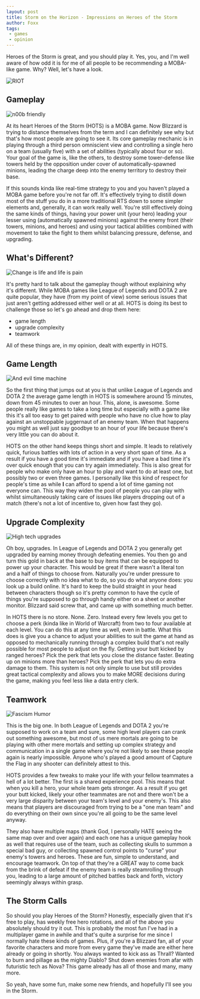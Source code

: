 ```yaml
---
layout: post
title: Storm on the Horizon - Impressions on Heroes of the Storm
author: Foxx
tags:
 - games
 - opinion
---
```

Heroes of the Storm is great, and you should play it.  Yes, you, and I'm well aware of how odd it is for me of all people to be recommending a MOBA-like game.  Why?  Well, let's have a look.

![RIOT](/images/demotivation.us_RIOT-WTF-is-this-shit_134073131930.jpg)

## Gameplay

![n00b friendly](/images/noob_medium.gif)

At its heart Heroes of the Storm (HOTS) is a MOBA game.  Now Blizzard is trying to distance themselves from the term and I can definitely see why but that's how most people are going to see it.  Its core gameplay mechanic is in playing through a third person omniscient view and controlling a single hero on a team (usually five) with a set of abilities (typically about four or so).  Your goal of the game is, like the others, to destroy some tower-defense like towers held by the opposition under cover of automatically-spawned minions, leading the charge deep into the enemy territory to destroy their base.

If this sounds kinda like real-time strategy to you and you haven't played a MOBA game before you're not far off.  It's effectively trying to distill down most of the stuff you do in a more traditional RTS down to some simpler elements and, generally, it can work really well.  You're still effectively doing the same kinds of things, having your power unit (your hero) leading your lesser using (automatically spawned minions) against the enemy front (their towers, minions, and heroes) and using your tactical abilities combined with movement to take the fight to them whilst balancing pressure, defense, and upgrading.

## What's Different?

![Change is life and life is pain](/images/change-funny-motivational-poster.jpg)

It's pretty hard to talk about the gameplay though without explaining why it's different.  While MOBA games like League of Legends and DOTA 2 are quite popular, they have (from my point of view) some serious issues that just aren't getting addressed either well or at all.  HOTS is doing its best to challenge those so let's go ahead and drop them here:

* game length
* upgrade complexity
* teamwork

All of these things are, in my opinion, dealt with expertly in HOTS.

## Game Length

![And evil time machine](/images/funny-time-money-quote.jpg)

So the first thing that jumps out at you is that unlike League of Legends and DOTA 2 the average game length in HOTS is somewhere around 15 minutes, down from 45 minutes to over an hour.  This, alone, is awesome.  Some people really like games to take a long time but especially with a game like this it's all too easy to get paired with people who have no clue how to play against an unstoppable juggernaut of an enemy team.  When that happens you might as well just say goodbye to an hour of your life because there's very little you can do about it.

HOTS on the other hand keeps things short and simple.  It leads to relatively quick, furious battles with lots of action in a very short span of time.  As a result if you have a good time it's immediate and if you have a bad time it's over quick enough that you can try again immediately.  This is also great for people who make only have an hour to play and want to do at least one, but possibly two or even three games.  I personally like this kind of respect for people's time as while __I__ can afford to spend a lot of time gaming not everyone can.  This way they widen the pool of people you can play with whilst simultaneously taking care of issues like players dropping out of a match (there's not a lot of incentive to, given how fast they go).

## Upgrade Complexity

![High tech upgrades](/images/12422596.jpg)

Oh boy, upgrades.  In League of Legends and DOTA 2 you generally get upgraded by earning money through defeating enemies.  You then go and turn this gold in back at the base to buy items that can be equipped to power up your character.  This would be great if there wasn't a literal ton and a half of things to choose from.  Naturally you're under pressure to choose correctly with no idea what to do, so you do what anyone does:  you look up a build online.  It's hard to keep the build straight in your head between characters though so it's pretty common to have the cycle of things you're supposed to go through handy either on a sheet or another monitor.  Blizzard said screw that, and came up with something much better.

In HOTS there is no store.  None.  Zero.  Instead every few levels you get to choose a perk (kinda like in World of Warcraft) from two to four available at each level.  You can do this at any time as well, even in battle.  What this does is give you a chance to adjust your abilities to suit the game at hand as opposed to mechanically running through a complex build that's not really possible for most people to adjust on the fly.  Getting your butt kicked by ranged heroes?  Pick the perk that lets you close the distance faster.  Beating up on minions more than heroes?  Pick the perk that lets you do extra damage to them.  This system is not only simple to use but still provides great tactical complexity and allows you to make MORE decisions during the game, making you feel less like a data entry clerk.

## Teamwork

![Fascism Humor](/images/Darth_52a8a7_202445.jpg)

This is the big one.  In both League of Legends and DOTA 2 you're supposed to work on a team and sure, some high level players can crank out something awesome, but most of us mere mortals are going to be playing with other mere mortals and setting up complex strategy and communication in a single game where you're not likely to see these people again is nearly impossible.  Anyone who's played a good amount of Capture the Flag in any shooter can definitely attest to this.

HOTS provides a few tweaks to make your life with your fellow teammates a hell of a lot better.  The first is a shared experience pool.  This means that when you kill a hero, your whole team gets stronger.  As a result if you get your butt kicked, likely your other teammates are not and there won't be a very large disparity between your team's level and your enemy's.  This also means that players are discouraged from trying to be a "one man team" and do everything on their own since you're all going to be the same level anyway.

They also have multiple maps (thank God, I personally HATE seeing the same map over and over again) and each one has a unique gameplay hook as well that requires use of the team, such as collecting skulls to summon a special bad guy, or collecting spawned control points to "curse" your enemy's towers and heroes.  These are fun, simple to understand, and encourage teamwork.  On top of that they're a GREAT way to come back from the brink of defeat if the enemy team is really steamrolling through you, leading to a large amount of pitched battles back and forth, victory seemingly always within grasp.

## The Storm Calls

So should you play Heroes of the Storm?  Honestly, especially given that it's free to play, has weekly free hero rotations, and all of the above you absolutely should try it out.  This is probably the most fun I've had in a multiplayer game in awhile and that's quite a surprise for me since I normally hate these kinds of games.  Plus, if you're a Blizzard fan, all of your favorite characters and more from every game they've made are either here already or going in shortly.  You always wanted to kick ass as Thrall?  Wanted to burn and pillage as the mighty Diablo?  Shut down enemies from afar with futuristic tech as Nova?  This game already has all of those and many, many more.

So yeah, have some fun, make some new friends, and hopefully I'll see you in the Storm.
